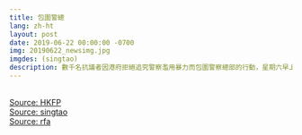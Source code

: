 ```yaml
---
title: 包圍警總
lang: zh-ht
layout: post
date: 2019-06-22 00:00:00 -0700
img: 20190622_newsimg.jpg
imgdes: (singtao)
description: 數千名抗議者因港府拒絕追究警察濫用暴力而包圍警察總部的行動，星期六早上結束。警方稱將對抗議者的違法行爲嚴肅跟進。
---
```


<br>[Source: HKFP](https://www.hongkongfp.com/2019/06/22/hkfp-lens-hong-kong-police-hq-besieged-protesters-following-long-day-dissent-part-i/)
<br>[Source: singtao](https://dushi.singtao.ca/toronto/featured/%E9%A6%99%E6%B8%AF%E4%B8%87%E4%BA%BA%E5%8C%85%E5%9B%B4%E8%AD%A6%E5%AF%9F%E6%80%BB%E9%83%A8%E5%9B%B0%E8%AD%A6-13%E4%BA%BA%E4%B8%8D%E9%80%82%E5%8F%AC%E6%95%91%E6%8A%A4%E8%BD%A6/)
<br>[Source: rfa](https://www.rfa.org/mandarin/Xinwen/2-06222019124747.html)